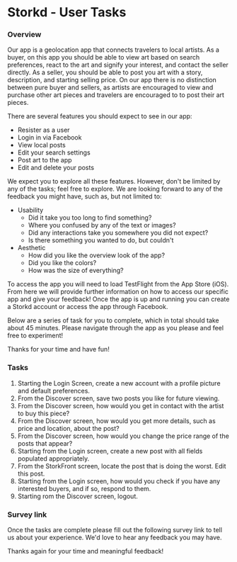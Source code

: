 # Storkd - User Tasks

### Overview

Our app is a geolocation app that connects travelers to local artists.  As a buyer, on this app you should be able to view art based on search preferences, react to the art and signify your interest, and contact the seller directly.  As a seller, you should be able to post you art with a story, description, and starting selling price.  On our app there is no distinction between pure buyer and sellers, as artists are encouraged to view and purchase other art pieces and travelers are encouraged to to post their art pieces.  

There are several features you should expect to see in our app:
* Resister as a user
* Login in via Facebook
* View local posts
* Edit your search settings
* Post art to the app
* Edit and delete your posts

We expect you to explore all these features.  However, don't be limited by any of the tasks; feel free to explore.  We are looking forward to any of the feedback you might have, such as, but not limited to:
* Usability
    * Did it take you too long to find something?
    * Where you confused by any of the text or images?
    * Did any interactions take you somewhere you did not expect?
    * Is there something you wanted to do, but couldn't
* Aesthetic
    * How did you like the overview look of the app?
    * Did you like the colors?
    * How was the size of everything?

To access the app you will need to load TestFlight from the App Store (iOS).  From here we will provide further information on how to access our specific app and give your feedback!  Once the app is up and running you can create a Storkd account or access the app through Facebook.

Below are a series of task for you to complete, which in total should take about 45 minutes.   Please navigate through the app as you please and feel free to experiment!

Thanks for your time and have fun!

### Tasks

1) Starting the Login Screen, create a new account with a profile picture and default preferences.  
2) From the Discover screen, save two posts you like for future viewing.
3) From the Discover screen, how would you get in contact with the artist to buy this piece?
4) From the Discover screen, how would you get more details, such as price and location, about the post?
5) From the Discover screen, how would you change the price range of the posts that appear?
6) Starting from the Login screen, create a new post with all fields populated appropriately.  
7) From the StorkFront screen, locate the post that is doing the worst. Edit this post.
8) Starting from the Login screen, how would you check if you have any interested buyers, and if so, respond to them.
9) Starting rom the Discover screen, logout.

### Survey link

Once the tasks are complete please fill out the following survey link to tell us about your experience.  We'd love to hear any feedback you may have.  

Thanks again for your time and meaningful feedback!
